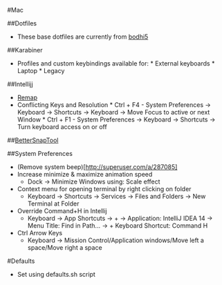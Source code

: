 #Mac

##Dotfiles
* These base dotfiles are currently from [bodhi5](https://github.com/bodhi5/.dotfiles)

##Karabiner
* Profiles and custom keybindings available for:
		* External keyboards
		* Laptop
		* Legacy

##Intellijj
* [Remap](https://github.com/ksrb/.files/blob/master/.IntelliJIdea14/config/keymaps/Eclipse%20_Remap_.xml)
* Conflicting Keys and Resolution
		* Ctrl + F4 - System Preferences → Keyboard → Shortcuts → Keyboard → Move Focus to active or next Window
		* Ctrl + F1 - System Preferences → Keyboard → Shortcuts → Turn keyboard access on or off

##[BetterSnapTool](https://itunes.apple.com/us/app/bettersnaptool/id417375580?mt=12)
 
##System Preferences
* (Remove system beep)[http://superuser.com/a/287085]
* Increase minimize & maximize animation speed
    * Dock → Minimize Windows using: Scale effect
* Context menu for opening terminal by right clicking on folder
    * Keyboard → Shortcuts → Services → Files and Folders → New Terminal at Folder
* Override Command+H in Intellij
    * Keyboard → App Shortcuts → + → Application: IntelliJ IDEA 14 → Menu Title: Find in Path... → + Keyboard Shortcut: Command H
* Ctrl Arrow Keys
	* Keyboard -> Mission Control/Application windows/Move left a space/Move right a space

#Defaults
* Set using defaults.sh script

